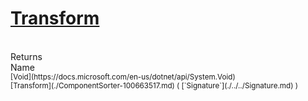 # [Transform](./ComponentSorter-100663517.md)


<br>
Returns<img width=500/>Name
<br>
<sub>[Void](https://docs.microsoft.com/en-us/dotnet/api/System.Void)</sub><img width=500/><sub>[Transform](./ComponentSorter-100663517.md) ( [`Signature`](./../../Signature.md) )</sub><br>


